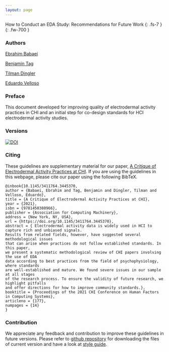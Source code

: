 ```yaml
---
layout: page
---
```

How to Conduct an EDA Study: Recommendations for Future Work 
{: .fs-7 }
{: .fw-700 }

### Authors
<a href="https://www.linkedin.com/in/ebrahim-babaei-a86a12a2/" rel="author">Ebrahim Babaei</a>

<a href="https://findanexpert.unimelb.edu.au/profile/852535-benjamin-tag?s_year=2020" rel="author">Benjamin Tag</a>

<a href="https://findanexpert.unimelb.edu.au/profile/814587-tilman-dingler" rel="author">Tilman Dingler</a>

<a href="https://eduardovelloso.com/" rel="author">Eduardo Velloso</a>

### Preface
This document developed for improving quality of electrodermal activity practices in CHI and an initial step for co-design standards for HCI electrodermal activity studies.
### Versions
<a href="https://zenodo.org/badge/latestdoi/315307498"><img src="https://zenodo.org/badge/315307498.svg" alt="DOI"></a>

### Citing
These guidelines are supplementary material for our paper, <a href= "https://dl.acm.org/doi/abs/10.1145/3411764.3445370">A Critique of Electrodermal Activity Practices at CHI</a>. If you are using the guidelines in this webpage, please cite our paper using the following BibTeX.

```
@inbook{10.1145/3411764.3445370,
author = {Babaei, Ebrahim and Tag, Benjamin and Dingler, Tilman and Velloso, Eduardo},
title = {A Critique of Electrodermal Activity Practices at CHI},
year = {2021},
isbn = {9781450380966},
publisher = {Association for Computing Machinery},
address = {New York, NY, USA},
url = {https://doi.org/10.1145/3411764.3445370},
abstract = { Electrodermal activity data is widely used in HCI to capture rich and unbiased signals.
Results from related fields, however, have suggested several methodological issues
that can arise when practices do not follow established standards. In this paper,
we present a systematic methodological review of CHI papers involving the use of EDA
data according to best practices from the field of psychophysiology, where standards
are well-established and mature. We found severe issues in our sample at all stages
of the research process. To ensure the validity of future research, we highlight pitfalls
and offer directions for how to improve community standards.},
booktitle = {Proceedings of the 2021 CHI Conference on Human Factors in Computing Systems},
articleno = {177},
numpages = {14}
}
```

### Contribution
We appreciate any feedback and contribution to improve these guidelines in future versions.
Please refer to <a href="https://github.com/edaguidelines/edaguidelines.github.io" >github repository</a> for downloading the files of current version and have a look at <a href="https://pmarsceill.github.io/just-the-docs/" >style guide</a>.
